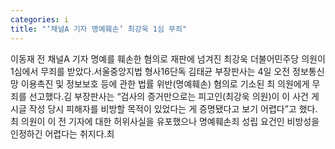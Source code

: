 ```yaml
---
categories: i
title: "‘채널A 기자 명예훼손’ 최강욱 1심 무죄"
---
```

이동재 전 채널A 기자 명예를 훼손한 혐의로 재판에 넘겨진 최강욱 더불어민주당 의원이 1심에서 무죄를 받았다.서울중앙지법 형사16단독 김태균 부장판사는 4일 오전 정보통신망 이용촉진 및 정보보호 등에 관한 법률 위반(명예훼손) 혐의로 기소된 최 의원에게 무죄를 선고했다.김 부장판사는 “검사의 증거만으로는 피고인(최강욱 의원)이 이 사건 게시글 작성 당시 피해자를 비방할 목적이 있었다는 게 증명됐다고 보기 어렵다”고 했다. 최 의원이 이 전 기자에 대한 허위사실을 유포했으나 명예훼손죄 성립 요건인 비방성을 인정하긴 어렵다는 취지다.최